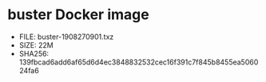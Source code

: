 # buster Docker image

* FILE: buster-1908270901.txz
* SIZE: 22M
* SHA256: 139fbcad6add6af65d6d4ec3848832532cec16f391c7f845b8455ea506024fa6
